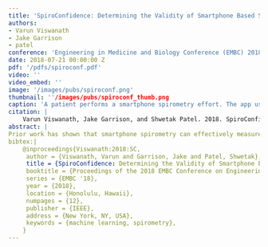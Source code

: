 ```yaml
---
title: 'SpiroConfidence: Determining the Validity of Smartphone Based Spirometry Using Machine Learning'
authors:
- Varun Viswanath
- Jake Garrison
- patel
conference: 'Engineering in Medicine and Biology Conference (EMBC) 2018'
date: 2018-07-21 00:00:00 Z
pdf: '/pdfs/spiroconf.pdf'
video: ''
video_embed: ''
image: '/images/pubs/spiroconf.png'
thumbnail: ''/images/pubs/spiroconf_thumb.png
caption: 'A patient performs a smartphone spirometry effort. The app using our proposed method recognizes that there was too much background noise, so it rejected the effort from analysis.'
citation: |
    Varun Viswanath, Jake Garrison, and Shwetak Patel. 2018. SpiroConfidence: Determining the Validity of Smartphone Based Spirometry Using Machine Learning. In Proceedings of the 2018 EMBC Conference on Engineering in Medicine and Biology Conference (EMBC '18). IEEE, New York, NY, USA, Paper 1262, 4 pages.
abstract: |
Prior work has shown that smartphone spirometry can effectively measure lung function using the phone’s built-in microphone and could one day play a critical role in making spirometry more usable, accessible, and cost-effective. Although traditional spirometry is performed with the guidance of a medical expert, smartphone spirometry lacks the ability to provide the patient feedback or guarantee the quality of a patient’s spirometry efforts. Smartphone spirometry is particu- larly susceptible to poorly performed efforts because any sounds in the environment (e.g., a person’s voice) or mistakes in the effort (e.g., coughs or short breaths) can invalidate the results. We introduce two approaches to analyze and estimate the quality of smartphone spirometry efforts. A gradient boosting model achieves 98.2% precision and 86.6% recall identifying invalid efforts when given expert tuned audio features, while a Gated-Convolutional Recurrent Neural Network achieves 98.3% precision and 88.0% recall and automatically develops patterns from a Mel-spectrogram, a more general audio feature.
bibtex:|
    @inproceedings{Viswanath:2018:SC,
     author = {Viswanath, Varun and Garrison, Jake and Patel, Shwetak},
     title = {SpiroConfidence: Determining the Validity of Smartphone Based Spirometry Using Machine Learning},
     booktitle = {Proceedings of the 2018 EMBC Conference on Engineering in Medicine and Biology Conference},
     series = {EMBC '18},
     year = {2018},
     location = {Honolulu, Hawaii},
     numpages = {12},
     publisher = {IEEE},
     address = {New York, NY, USA},
     keywords = {machine learning, spirometry},
    }
---
```


